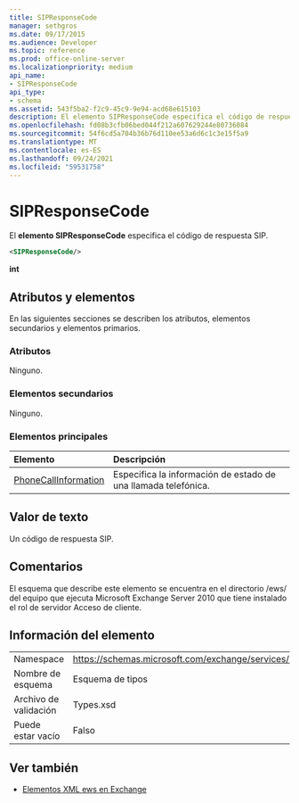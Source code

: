 ```yaml
---
title: SIPResponseCode
manager: sethgros
ms.date: 09/17/2015
ms.audience: Developer
ms.topic: reference
ms.prod: office-online-server
ms.localizationpriority: medium
api_name:
- SIPResponseCode
api_type:
- schema
ms.assetid: 543f5ba2-f2c9-45c9-9e94-acd68e615103
description: El elemento SIPResponseCode especifica el código de respuesta SIP.
ms.openlocfilehash: fd08b3cfb06bed044f212a607629244e80736084
ms.sourcegitcommit: 54f6cd5a704b36b76d110ee53a6d6c1c3e15f5a9
ms.translationtype: MT
ms.contentlocale: es-ES
ms.lasthandoff: 09/24/2021
ms.locfileid: "59531758"
---
```

# <a name="sipresponsecode"></a>SIPResponseCode

El **elemento SIPResponseCode** especifica el código de respuesta SIP. 
  
```xml
<SIPResponseCode/>
```

 **int**
## <a name="attributes-and-elements"></a>Atributos y elementos

En las siguientes secciones se describen los atributos, elementos secundarios y elementos primarios.
  
### <a name="attributes"></a>Atributos

Ninguno.
  
### <a name="child-elements"></a>Elementos secundarios

Ninguno.
  
### <a name="parent-elements"></a>Elementos principales

|**Elemento**|**Descripción**|
|:-----|:-----|
|[PhoneCallInformation](phonecallinformation.md) <br/> |Especifica la información de estado de una llamada telefónica.  <br/> |
   
## <a name="text-value"></a>Valor de texto

Un código de respuesta SIP.
  
## <a name="remarks"></a>Comentarios

El esquema que describe este elemento se encuentra en el directorio /ews/ del equipo que ejecuta Microsoft Exchange Server 2010 que tiene instalado el rol de servidor Acceso de cliente.
  
## <a name="element-information"></a>Información del elemento

|||
|:-----|:-----|
|Namespace  <br/> |https://schemas.microsoft.com/exchange/services/2006/types  <br/> |
|Nombre de esquema  <br/> |Esquema de tipos  <br/> |
|Archivo de validación  <br/> |Types.xsd  <br/> |
|Puede estar vacío  <br/> |Falso  <br/> |
   
## <a name="see-also"></a>Ver también



- [Elementos XML ews en Exchange](ews-xml-elements-in-exchange.md)

